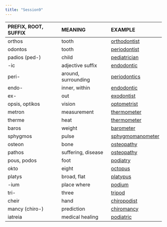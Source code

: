 ```yaml
---
title: "Session9"
---
```

<style>
serif { font-family: serif }
</style>
| PREFIX, ROOT, SUFFIX | MEANING | EXAMPLE |
| :---- | :---- | :---- |
| orthos | tooth | [orthodontist](https://chen172.github.io/session/session7.html) |
| odontos | tooth | [periodontist](https://chen172.github.io/session/session9_1.html) |
| padios (ped-) | child | [pediatrician](https://chen172.github.io/session/session4.html) |
| -ic | adjective suffix | [endodontic](https://chen172.github.io/session/session9_1.html) |
| peri- | around, surrounding | [periodontics](https://chen172.github.io/session/session9_1.html) |
| endo- | inner, within | [endodontic](https://chen172.github.io/session/session9_1.html) |
| ex- | out | [exodontist](https://chen172.github.io/session/session9_1.html) |
| opsis, optikos | vision | [optometrist](https://chen172.github.io/session/session7.html) |
| metron | measurement | [thermometer](https://chen172.github.io/session/session9_1.html) |
| therme | heat | [thermometer](https://chen172.github.io/session/session9_1.html) |
| baros | weight | [barometer](https://chen172.github.io/session/session9_1.html) |
| sphygmos | pulse | [sphygmomanometer](https://chen172.github.io/session/session9_1.html) |
| osteon | bone | [osteopathy](https://chen172.github.io/session/session9_2.html) |
| pathos | suffering, disease | [osteopathy](https://chen172.github.io/session/session9_2.html) |
| pous, podos | foot | [podiatry](https://chen172.github.io/session/session9_2.html) |
| okto | eight | [octopus](https://chen172.github.io/session/session9_2.html) |
| platys | broad, flat | [platypus](https://chen172.github.io/session/session9_2.html) |
|  -ium | place where | [podium](https://chen172.github.io/session/session9_2.html) |
| tri- | three | [tripod](https://chen172.github.io/session/session9_2.html) |
| cheir | hand | [chiropodist](https://chen172.github.io/session/session9_2.html) |
| mancy (chiro-) | prediction | [chiromancy](https://chen172.github.io/session/session9_2.html) |
| iatreia | medical healing | [podiatric](https://chen172.github.io/session/session9_2.html) |